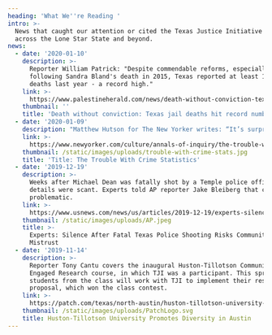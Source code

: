 ```yaml
---
heading: 'What We''re Reading '
intro: >-
  News that caught our attention or cited the Texas Justice Initiative from
  across the Lone Star State and beyond.
news:
  - date: '2020-01-10'
    description: >-
      Reporter William Patrick: "Despite commendable reforms, especially
      following Sandra Bland's death in 2015, Texas reported at least 110 jail
      deaths last year - a record high."
    link: >-
      https://www.palestineherald.com/news/death-without-conviction-texas-jail-deaths-hit-record-number-in/article_f740ab4e-33ea-11ea-8808-0b080e3512c4.html
    thumbnail: ''
    title: 'Death without conviction: Texas jail deaths hit record number in 2019'
  - date: '2020-01-09'
    description: "Matthew Hutson for The New Yorker writes: “It’s surprisingly hard to say what makes crime go up or down.”\uFEFF"
    link: >-
      https://www.newyorker.com/culture/annals-of-inquiry/the-trouble-with-crime-statistics
    thumbnail: /static/images/uploads/trouble-with-crime-stats.jpg
    title: 'Title: The Trouble With Crime Statistics'
  - date: '2019-12-19'
    description: >-
      Weeks after Michael Dean was fatally shot by a Temple police officer,
      details were scant. Experts told AP reporter Jake Bleiberg that could be
      problematic.
    link: >-
      https://www.usnews.com/news/us/articles/2019-12-19/experts-silence-after-texas-police-shooting-risks-mistrust
    thumbnail: /static/images/uploads/AP.jpeg
    title: >-
      Experts: Silence After Fatal Texas Police Shooting Risks Community
      Mistrust
  - date: '2019-11-14'
    description: >-
      Reporter Tony Cantu covers the inaugural Huston-Tillotson Community
      Engaged Research course, in which TJI was a participant. This spring, four
      students from the class will work with TJI to implement their research
      proposal, which won the class contest.
    link: >-
      https://patch.com/texas/north-austin/huston-tillotson-university-promotes-diversity-austin
    thumbnail: /static/images/uploads/PatchLogo.svg
    title: Huston-Tillotson University Promotes Diversity in Austin
---
```



